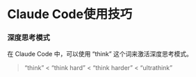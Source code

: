 # Claude Code使用技巧



### 深度思考模式
在 Claude Code 中，可以使用 “think” 这个词来激活深度思考模式。
> “think” < “think hard” < “think harder” < “ultrathink”


